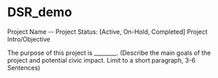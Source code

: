 # DSR_demo
Project Name
-- Project Status: [Active, On-Hold, Completed]
Project Intro/Objective

The purpose of this project is ________. (Describe the main goals of the project and potential civic impact. Limit to a short paragraph, 3-6 Sentences)